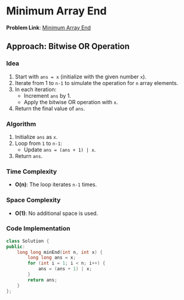 # Minimum Array End

**Problem Link**: [Minimum Array End](https://leetcode.com/problems/minimum-array-end/description/)

## Approach: Bitwise OR Operation

### Idea

1. Start with `ans = x` (initialize with the given number `x`).
2. Iterate from 1 to `n-1` to simulate the operation for `n` array elements.
3. In each iteration:
   - Increment `ans` by 1.
   - Apply the bitwise OR operation with `x`.
4. Return the final value of `ans`.

### Algorithm

1. Initialize `ans` as `x`.
2. Loop from `1` to `n-1`:
   - Update `ans = (ans + 1) | x`.
3. Return `ans`.

### Time Complexity

- **O(n)**: The loop iterates `n-1` times.

### Space Complexity

- **O(1)**: No additional space is used.

### Code Implementation

```cpp
class Solution {
public:
    long long minEnd(int n, int x) {
        long long ans = x;
        for (int i = 1; i < n; i++) {
            ans = (ans + 1) | x;
        }
        return ans;
    }
};
```
